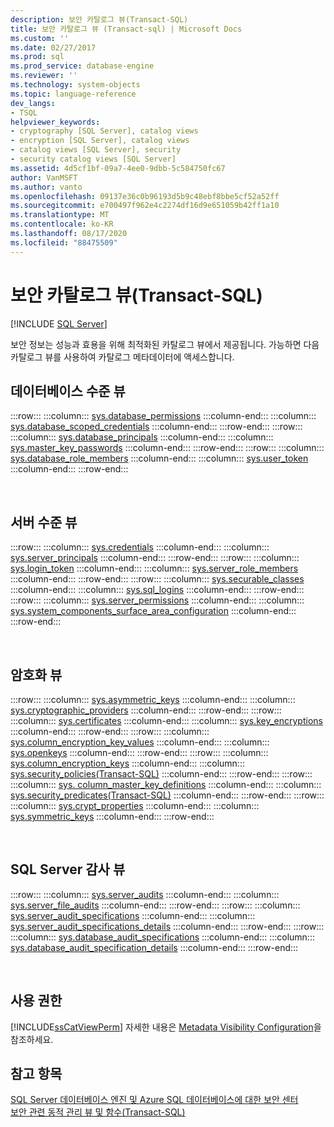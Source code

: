 ```yaml
---
description: 보안 카탈로그 뷰(Transact-SQL)
title: 보안 카탈로그 뷰 (Transact-sql) | Microsoft Docs
ms.custom: ''
ms.date: 02/27/2017
ms.prod: sql
ms.prod_service: database-engine
ms.reviewer: ''
ms.technology: system-objects
ms.topic: language-reference
dev_langs:
- TSQL
helpviewer_keywords:
- cryptography [SQL Server], catalog views
- encryption [SQL Server], catalog views
- catalog views [SQL Server], security
- security catalog views [SQL Server]
ms.assetid: 4d5cf1bf-09a7-4ee0-9dbb-5c584750fc67
author: VanMSFT
ms.author: vanto
ms.openlocfilehash: 09137e36c0b96193d5b9c48ebf8bbe5cf52a52ff
ms.sourcegitcommit: e700497f962e4c2274df16d9e651059b42ff1a10
ms.translationtype: MT
ms.contentlocale: ko-KR
ms.lasthandoff: 08/17/2020
ms.locfileid: "88475509"
---
```

# <a name="security-catalog-views-transact-sql"></a>보안 카탈로그 뷰(Transact-SQL)
[!INCLUDE [SQL Server](../../includes/applies-to-version/sqlserver.md)]

  보안 정보는 성능과 효용을 위해 최적화된 카탈로그 뷰에서 제공됩니다. 가능하면 다음 카탈로그 뷰를 사용하여 카탈로그 메타데이터에 액세스합니다.  
  
## <a name="database-level-views"></a>데이터베이스 수준 뷰   
  
:::row:::
    :::column:::
        [sys.database_permissions](../../relational-databases/system-catalog-views/sys-database-permissions-transact-sql.md)
    :::column-end:::
    :::column:::
        [sys.database_scoped_credentials](../../relational-databases/system-catalog-views/sys-database-scoped-credentials-transact-sql.md)
    :::column-end:::
:::row-end:::
:::row:::
    :::column:::
        [sys.database_principals](../../relational-databases/system-catalog-views/sys-database-principals-transact-sql.md)
    :::column-end:::
    :::column:::
        [sys.master_key_passwords](../../relational-databases/system-catalog-views/sys-master-key-passwords-transact-sql.md)
    :::column-end:::
:::row-end:::
:::row:::
    :::column:::
        [sys.database_role_members](../../relational-databases/system-catalog-views/sys-database-role-members-transact-sql.md)
    :::column-end:::
    :::column:::
        [sys.user_token](../../relational-databases/system-catalog-views/sys-user-token-transact-sql.md)
    :::column-end:::
:::row-end:::

&nbsp;

## <a name="server-level-views"></a>서버 수준 뷰  

:::row:::
    :::column:::
        [sys.credentials](../../relational-databases/system-catalog-views/sys-credentials-transact-sql.md)
    :::column-end:::
    :::column:::
        [sys.server_principals](../../relational-databases/system-catalog-views/sys-server-principals-transact-sql.md)
    :::column-end:::
:::row-end:::
:::row:::
    :::column:::
        [sys.login_token](../../relational-databases/system-catalog-views/sys-login-token-transact-sql.md)
    :::column-end:::
    :::column:::
        [sys.server_role_members](../../relational-databases/system-catalog-views/sys-server-role-members-transact-sql.md)
    :::column-end:::
:::row-end:::
:::row:::
    :::column:::
        [sys.securable_classes](../../relational-databases/system-catalog-views/sys-securable-classes-transact-sql.md)
    :::column-end:::
    :::column:::
        [sys.sql_logins](../../relational-databases/system-catalog-views/sys-sql-logins-transact-sql.md)
    :::column-end:::
:::row-end:::
:::row:::
    :::column:::
        [sys.server_permissions](../../relational-databases/system-catalog-views/sys-server-permissions-transact-sql.md)
    :::column-end:::
    :::column:::
        [sys.system_components_surface_area_configuration](../../relational-databases/system-catalog-views/sys-system-components-surface-area-configuration-transact-sql.md)
    :::column-end:::
:::row-end:::

&nbsp;
  
## <a name="encryption-views"></a>암호화 뷰  
  
:::row:::
    :::column:::
        [sys.asymmetric_keys](../../relational-databases/system-catalog-views/sys-asymmetric-keys-transact-sql.md)
    :::column-end:::
    :::column:::
        [sys.cryptographic_providers](../../relational-databases/system-catalog-views/sys-cryptographic-providers-transact-sql.md)
    :::column-end:::
:::row-end:::
:::row:::
    :::column:::
        [sys.certificates](../../relational-databases/system-catalog-views/sys-certificates-transact-sql.md)
    :::column-end:::
    :::column:::
        [sys.key_encryptions](../../relational-databases/system-catalog-views/sys-key-encryptions-transact-sql.md)
    :::column-end:::
:::row-end:::
:::row:::
    :::column:::
        [sys.column_encryption_key_values](../../relational-databases/system-catalog-views/sys-column-encryption-key-values-transact-sql.md)
    :::column-end:::
    :::column:::
        [sys.openkeys](../../relational-databases/system-catalog-views/sys-openkeys-transact-sql.md)
    :::column-end:::
:::row-end:::
:::row:::
    :::column:::
        [sys.column_encryption_keys](../../relational-databases/system-catalog-views/sys-column-encryption-keys-transact-sql.md)
    :::column-end:::
    :::column:::
        [sys.security_policies&#40;Transact-SQL&#41;](../../relational-databases/system-catalog-views/sys-security-policies-transact-sql.md)
    :::column-end:::
:::row-end:::
:::row:::
    :::column:::
        [sys. column_master_key_definitions](../../relational-databases/system-catalog-views/sys-column-master-keys-transact-sql.md)
    :::column-end:::
    :::column:::
        [sys.security_predicates&#40;Transact-SQL&#41;](../../relational-databases/system-catalog-views/sys-security-predicates-transact-sql.md)
    :::column-end:::
:::row-end:::
:::row:::
    :::column:::
        [sys.crypt_properties](../../relational-databases/system-catalog-views/sys-crypt-properties-transact-sql.md)
    :::column-end:::
    :::column:::
        [sys.symmetric_keys](../../relational-databases/system-catalog-views/sys-symmetric-keys-transact-sql.md)
    :::column-end:::
:::row-end:::

&nbsp;

## <a name="sql-server-audit-views"></a>SQL Server 감사 뷰  
  
:::row:::
    :::column:::
        [sys.server_audits](../../relational-databases/system-catalog-views/sys-server-audits-transact-sql.md)
    :::column-end:::
    :::column:::
        [sys.server_file_audits](../../relational-databases/system-catalog-views/sys-server-file-audits-transact-sql.md)
    :::column-end:::
:::row-end:::
:::row:::
    :::column:::
        [sys.server_audit_specifications](../../relational-databases/system-catalog-views/sys-server-audit-specifications-transact-sql.md)
    :::column-end:::
    :::column:::
        [sys.server_audit_specifications_details](../../relational-databases/system-catalog-views/sys-server-audit-specification-details-transact-sql.md)
    :::column-end:::
:::row-end:::
:::row:::
    :::column:::
        [sys.database_audit_specifications](../../relational-databases/system-catalog-views/sys-database-audit-specifications-transact-sql.md)
    :::column-end:::
    :::column:::
        [sys.database_audit_specification_details](../../relational-databases/system-catalog-views/sys-database-audit-specification-details-transact-sql.md)
    :::column-end:::
:::row-end:::

&nbsp;

## <a name="permissions"></a>사용 권한  
 [!INCLUDE[ssCatViewPerm](../../includes/sscatviewperm-md.md)] 자세한 내용은 [Metadata Visibility Configuration](../../relational-databases/security/metadata-visibility-configuration.md)을 참조하세요.  
  
## <a name="see-also"></a>참고 항목  
 [SQL Server 데이터베이스 엔진 및 Azure SQL 데이터베이스에 대한 보안 센터](../../relational-databases/security/security-center-for-sql-server-database-engine-and-azure-sql-database.md)   
 [보안 관련 동적 관리 뷰 및 함수&#40;Transact-SQL&#41;](../../relational-databases/system-dynamic-management-views/security-related-dynamic-management-views-and-functions-transact-sql.md)  
  
  
